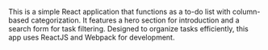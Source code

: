 This is a simple React application that functions as a to-do list with column-based categorization. It features a hero section for introduction and a search form for task filtering. Designed to organize tasks efficiently, this app uses ReactJS and Webpack for development.
